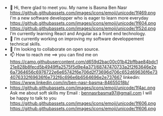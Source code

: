 - 👋 Hi, there glad to meet you.
  My name is Basma Ben Nasr https://github.githubassets.com/images/icons/emoji/unicode/1f469.png
  I'm a new software developper who is eager to learn more everyday https://github.githubassets.com/images/icons/emoji/unicode/1f604.png
- https://github.githubassets.com/images/icons/emoji/unicode/1f52d.png I’m currently learning React and Angular as a front end technology.
- 🌱 I’m currently working on improving my software developpement technical skills.
- 💞️ I’m looking to collaborate on open source.
- 📫 How to reach me ==> you can find me on https://camo.githubusercontent.com/d659d2bac00c01b42bffbae84bdc121e828b8fecd5b4949ffa2575f5d9e4a371/68747470733a2f2f63646e2e6a7364656c6976722e6e65742f6e706d2f73696d706c652d69636f6e734076332f69636f6e732f6c696e6b6564696e2e737667 linkedin: https://www.linkedin.com/in/ben-nasr-basma-84655018b/
- https://github.githubassets.com/images/icons/emoji/unicode/1f4ac.png Ask me about soft skills
 my Email : bennasrbasma97@gmail.com
 I will be happy to talk to you https://github.githubassets.com/images/icons/emoji/unicode/1f606.png https://github.githubassets.com/images/icons/emoji/unicode/1f606.png
 

<!---
BasmaBenNasr/BasmaBenNasr is a ✨ special ✨ repository because its `README.md` (this file) appears on your GitHub profile.
You can click the Preview link to take a look at your changes.
--->
